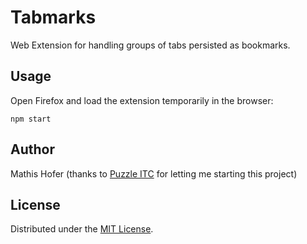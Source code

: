 # Tabmarks

Web Extension for handling groups of tabs persisted as bookmarks.


## Usage

Open Firefox and load the extension temporarily in the browser:

    npm start


## Author

Mathis Hofer (thanks to [Puzzle ITC](https://puzzle.ch) for letting me starting this project)


## License

Distributed under the [MIT License](LICENSE).
